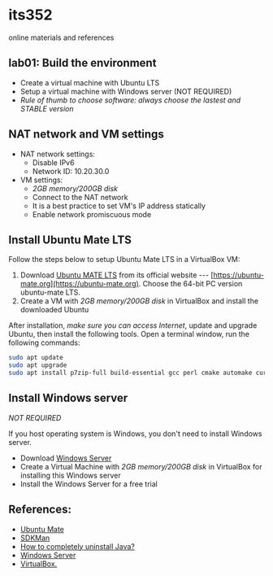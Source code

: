 # its352
online materials and references

## lab01: Build the environment
* Create a virtual machine with Ubuntu LTS
* Setup a virtual machine with Windows server (NOT REQUIRED)
* *Rule of thumb to choose software: always choose the lastest and STABLE version*

## NAT network and VM settings
* NAT network settings:
  * Disable IPv6
  * Network ID: 10.20.30.0
* VM settings:
  * *2GB memory/200GB disk*
  * Connect to the NAT network
  * It is a best practice to set VM's IP address statically
  * Enable network promiscuous mode


## Install Ubuntu Mate LTS
Follow the steps below to setup Ubuntu Mate LTS in a VirtualBox VM:

1. Download [Ubuntu MATE LTS](https://ubuntu-mate.org/) from its official website --- [https://ubuntu-mate.org](https://ubuntu-mate.org). Choose the  64-bit PC version ubuntu-mate LTS.
2. Create a VM with *2GB memory/200GB disk* in VirtualBox and install the downloaded Ubuntu


After installation, *make sure you can access Internet*, update and upgrade Ubuntu, then install the following tools. Open a terminal window, run the following commands:

```bash
sudo apt update
sudo apt upgrade
sudo apt install p7zip-full build-essential gcc perl cmake automake curl git
```

## Install Windows server
*NOT REQUIRED*

If you host operating system is Windows, you don't need to install Windows server.

* Download [Windows Server](https://www.microsoft.com/en-us/windows-server)
* Create a Virtual Machine with *2GB memory/200GB disk* in VirtualBox for installing this Windows server
* Install the Windows Server for a free trial


## References:

* [Ubuntu Mate](https://ubuntu-mate.org/)
* [SDKMan](https://sdkman.io/)
* [How to completely uninstall Java?](https://askubuntu.com/questions/84483/how-to-completely-uninstall-java)
* [Windows Server](https://www.microsoft.com/en-us/windows-server)
* [VirtualBox.](https://www.virtualbox.org/)
